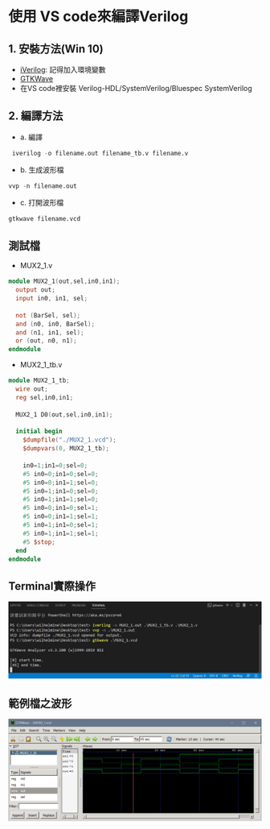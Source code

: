 # 使用 VS code來編譯Verilog

## 1. 安裝方法(Win 10)
* [iVerilog](http://iverilog.icarus.com/): 記得加入環境變數
* [GTKWave](http://gtkwave.sourceforge.net/)
* 在VS code裡安裝 Verilog-HDL/SystemVerilog/Bluespec SystemVerilog

## 2. 編譯方法
* a. 編譯
```verilog
 iverilog -o filename.out filename_tb.v filename.v
```
* b. 生成波形檔
```verilog
vvp -n filename.out
```
* c. 打開波形檔
```verilog
gtkwave filename.vcd
```
## 測試檔
* MUX2_1.v
```verilog
module MUX2_1(out,sel,in0,in1);
  output out;
  input in0, in1, sel;

  not (BarSel, sel);
  and (n0, in0, BarSel);
  and (n1, in1, sel);
  or (out, n0, n1);
endmodule
```
* MUX2_1_tb.v
```verilog
module MUX2_1_tb;
  wire out;
  reg sel,in0,in1;
  
  MUX2_1 D0(out,sel,in0,in1);

  initial begin
    $dumpfile("./MUX2_1.vcd");  
    $dumpvars(0, MUX2_1_tb);

    in0=1;in1=0;sel=0;
    #5 in0=0;in1=0;sel=0;
    #5 in0=0;in1=1;sel=0;
    #5 in0=1;in1=0;sel=0;
    #5 in0=1;in1=1;sel=0;
    #5 in0=0;in1=0;sel=1;
    #5 in0=0;in1=1;sel=1;
    #5 in0=1;in1=0;sel=1;
    #5 in0=1;in1=1;sel=1;
    #5 $stop;
  end
endmodule
```
## Terminal實際操作
![terminal.png](./img/terminal.jpg)
## 範例檔之波形
![wave.png](./img/wave.png)